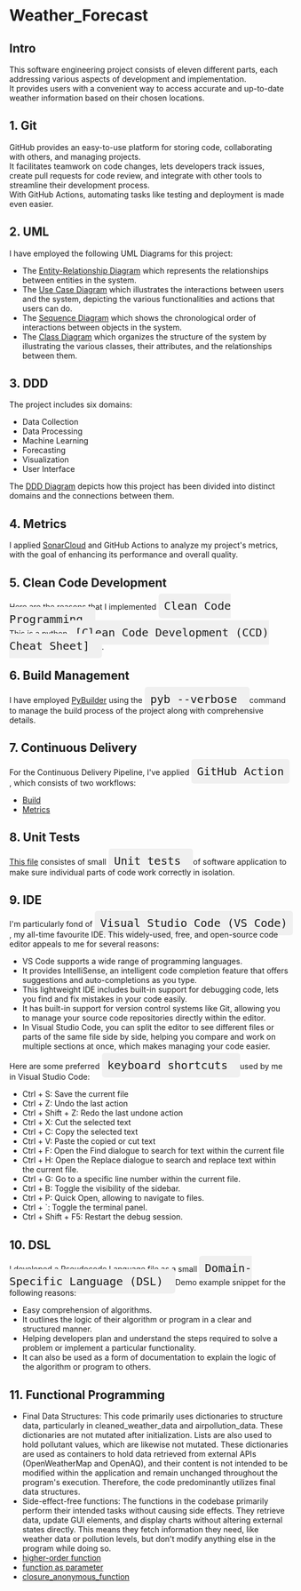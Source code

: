 # Weather_Forecast
## Intro
This software engineering project consists of eleven different parts, each addressing various aspects of development and implementation.  
It provides users with a convenient way to access accurate and up-to-date weather information based on their chosen locations.

## 1. Git
GitHub provides an easy-to-use platform for storing code, collaborating with others, and managing projects.    
It facilitates teamwork on code changes, lets developers track issues, create pull requests for code review, and integrate with other tools to streamline their development process.    
With GitHub Actions, automating tasks like testing and deployment is made even easier.

## 2. UML
I have employed the following UML Diagrams for this project:   
* The [Entity-Relationship Diagram](https://github.com/homa-ae/Weather-Forecast/blob/main/diagrams/Entity-Relationship%20Diagram.jpg) which represents the relationships between entities in the system.
* The [Use Case Diagram](https://github.com/homa-ae/Weather-Forecast/blob/main/diagrams/Use%20Case%20Diagram.jpg) which illustrates the interactions between users and the system, depicting the various functionalities and actions that users can do.
* The [Sequence Diagram](https://github.com/homa-ae/Weather-Forecast/blob/main/diagrams/Sequence%20Diagram.jpg) which shows the chronological order of interactions between objects in the system.
* The [Class Diagram](https://github.com/homa-ae/Weather-Forecast/blob/main/diagrams/Class%20Diagram.jpg) which organizes the structure of the system by illustrating the various classes, their attributes, and the relationships between them.
  
## 3. DDD
The project includes six domains:
* Data Collection
* Data Processing
* Machine Learning
* Forecasting
* Visualization
* User Interface

The [DDD Diagram](https://github.com/homa-ae/Weather_Forecast/blob/main/diagrams/ddd-diagram.md) depicts how this project has been divided into distinct domains and the connections between them.    

## 4. Metrics
I applied [SonarCloud](https://sonarcloud.io/projects) and GitHub Actions to analyze my project's metrics, with the goal of enhancing its performance and overall quality.

## 5. Clean Code Development
[Here](https://github.com/homa-ae/Weather-Forecast/blob/main/documents/clean-code.md) are the reasons that I implemented 
<kbd style="font-size: 20px; padding: 10px; border-radius: 5px; background-color: #f0f0f0;">
Clean Code Programming </kbd>.  
[This](https://github.com/homa-ae/Weather-Forecast/blob/main/documents/clean-code-cheat-sheet.md) is a python 
<kbd style="font-size: 20px; padding: 10px; border-radius: 5px; background-color: #f0f0f0;">
[Clean Code Development (CCD) Cheat Sheet] </kbd>.

## 6. Build Management
I have employed [PyBuilder](https://github.com/homa-ae/Weather-Forecast/blob/main/build.py) using the
<kbd style="font-size: 20px; padding: 10px; border-radius: 5px; background-color: #f0f0f0;">
pyb --verbose </kbd>
command to manage the build process of the project along with comprehensive details.

## 7. Continuous Delivery
For the Continuous Delivery Pipeline, I've applied
<kbd style="font-size: 20px; padding: 10px; border-radius: 5px; background-color: #f0f0f0;">
GitHub Action </kbd>
, which consists of two workflows:  
* [Build](https://github.com/homa-ae/Weather_Forecast/blob/main/.github/workflows/build.yml)
* [Metrics](https://github.com/homa-ae/Weather_Forecast/blob/main/.github/workflows/metrics.yml)

## 8. Unit Tests
[This file](https://github.com/homa-ae/Weather-Forecast/blob/main/src/test/test_weather_forecast.py) consistes of small
<kbd style="font-size: 20px; padding: 10px; border-radius: 5px; background-color: #f0f0f0;">
Unit tests </kbd>
of software application to make sure individual parts of code work correctly in isolation.

## 9. IDE
I'm particularly fond of 
<kbd style="font-size: 20px; padding: 10px; border-radius: 5px; background-color: #f0f0f0;">
Visual Studio Code (VS Code) </kbd>
, my all-time favourite IDE. This widely-used, free, and open-source code editor appeals to me for several reasons:
* VS Code supports a wide range of programming languages.
* It provides IntelliSense, an intelligent code completion feature that offers suggestions and auto-completions as you type.
* This lightweight IDE includes built-in support for debugging code, lets you find and fix mistakes in your code easily. 
* It has built-in support for version control systems like Git, allowing you to manage your source code repositories directly within the editor.
* In Visual Studio Code, you can split the editor to see different files or parts of the same file side by side, helping you compare and work on multiple sections at once,     which makes managing your code easier.

Here are some preferred
<kbd style="font-size: 20px; padding: 10px; border-radius: 5px; background-color: #f0f0f0;">
keyboard shortcuts </kbd> 
used by me in Visual Studio Code:
* Ctrl + S: Save the current file  
* Ctrl + Z: Undo the last action 
* Ctrl + Shift + Z: Redo the last undone action
* Ctrl + X: Cut the selected text
* Ctrl + C: Copy the selected text
* Ctrl + V: Paste the copied or cut text
* Ctrl + F: Open the Find dialogue to search for text within the current file
* Ctrl + H: Open the Replace dialogue to search and replace text within the current file.
* Ctrl + G: Go to a specific line number within the current file.  
* Ctrl + B: Toggle the visibility of the sidebar.  
* Ctrl + P: Quick Open, allowing to navigate to files.  
* Ctrl + `: Toggle the terminal panel.  
* Ctrl + Shift + F5: Restart the debug session.  
    
## 10. DSL
I developed a [Pseudocode Language](https://github.com/homa-ae/Weather-Forecast/blob/main/documents/dsl.pseudo) file as a small
<kbd style="font-size: 20px; padding: 10px; border-radius: 5px; background-color: #f0f0f0;">
Domain-Specific Language (DSL) </kbd>
Demo example snippet for the following reasons:
* Easy comprehension of algorithms.
* It outlines the logic of their algorithm or program in a clear and structured manner.
* Helping developers plan and understand the steps required to solve a problem or implement a particular functionality.
* It can also be used as a form of documentation to explain the logic of the algorithm or program to others.     

## 11. Functional Programming
* Final Data Structures: This code primarily uses dictionaries to structure data, particularly in cleaned_weather_data and airpollution_data. These dictionaries are not        mutated after initialization. Lists are also used to hold pollutant values, which are likewise not mutated. These dictionaries are used as containers to hold data            retrieved from external APIs (OpenWeatherMap and OpenAQ), and their content is not intended to be modified within the application and remain unchanged throughout the         program's execution. Therefore, the code predominantly utilizes final data structures.
* Side-effect-free functions: The functions in the codebase primarily perform their intended tasks without causing side effects. They retrieve data, update GUI                 elements, and display charts without altering external states directly. This means they fetch information they need, like weather data or pollution levels, but don't         modify anything else in the program while doing so.
* [higher-order function](https://github.com/homa-ae/Weather-Forecast/blob/main/src/high-order_function.py)
* [function as parameter](https://github.com/homa-ae/Weather-Forecast/blob/main/src/function_as_parameter.py)
* [closure_anonymous_function](https://github.com/homa-ae/Weather-Forecast/blob/main/src/closure_anonymous_function.py)
